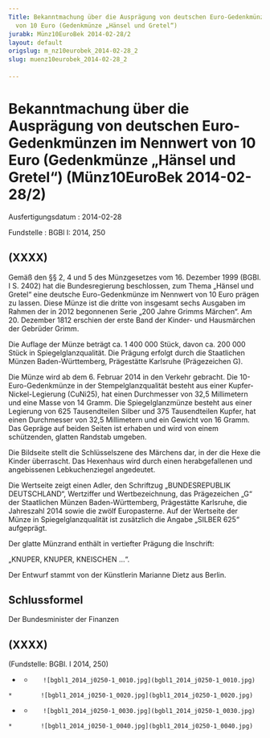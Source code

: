 ```yaml
---
Title: Bekanntmachung über die Ausprägung von deutschen Euro-Gedenkmünzen im Nennwert
  von 10 Euro (Gedenkmünze „Hänsel und Gretel“)
jurabk: Münz10EuroBek 2014-02-28/2
layout: default
origslug: m_nz10eurobek_2014-02-28_2
slug: muenz10eurobek_2014-02-28_2

---
```


# Bekanntmachung über die Ausprägung von deutschen Euro-Gedenkmünzen im Nennwert von 10 Euro (Gedenkmünze „Hänsel und Gretel“) (Münz10EuroBek 2014-02-28/2)

Ausfertigungsdatum
:   2014-02-28

Fundstelle
:   BGBl I: 2014, 250


## (XXXX)

Gemäß den §§ 2, 4 und 5 des Münzgesetzes vom 16. Dezember 1999 (BGBl.
I S. 2402) hat die Bundesregierung beschlossen, zum Thema „Hänsel und
Gretel“ eine deutsche Euro-Gedenkmünze im Nennwert von 10 Euro prägen
zu lassen. Diese Münze ist die dritte von insgesamt sechs Ausgaben im
Rahmen der in 2012 begonnenen Serie „200 Jahre Grimms Märchen“. Am 20.
Dezember 1812 erschien der erste Band der Kinder- und Hausmärchen der
Gebrüder Grimm.

Die Auflage der Münze beträgt ca. 1 400 000 Stück, davon ca. 200 000
Stück in Spiegelglanzqualität. Die Prägung erfolgt durch die
Staatlichen Münzen Baden-Württemberg, Prägestätte Karlsruhe
(Prägezeichen G).

Die Münze wird ab dem 6. Februar 2014 in den Verkehr gebracht. Die
10-Euro-Gedenkmünze in der Stempelglanzqualität besteht aus einer
Kupfer-Nickel-Legierung (CuNi25), hat einen Durchmesser von 32,5
Millimetern und eine Masse von 14 Gramm. Die Spiegelglanzmünze besteht
aus einer Legierung von 625 Tausendteilen Silber und 375 Tausendteilen
Kupfer, hat einen Durchmesser von 32,5 Millimetern und ein Gewicht von
16 Gramm. Das Gepräge auf beiden Seiten ist erhaben und wird von einem
schützenden, glatten Randstab umgeben.

Die Bildseite stellt die Schlüsselszene des Märchens dar, in der die
Hexe die Kinder überrascht. Das Hexenhaus wird durch einen
herabgefallenen und angebissenen Lebkuchenziegel angedeutet.

Die Wertseite zeigt einen Adler, den Schriftzug „BUNDESREPUBLIK
DEUTSCHLAND“, Wertziffer und Wertbezeichnung, das Prägezeichen „G“ der
Staatlichen Münzen Baden-Württemberg, Prägestätte Karlsruhe, die
Jahreszahl 2014 sowie die zwölf Europasterne. Auf der Wertseite der
Münze in Spiegelglanzqualität ist zusätzlich die Angabe „SILBER 625“
aufgeprägt.

Der glatte Münzrand enthält in vertiefter Prägung die Inschrift:

„KNUPER, KNUPER, KNEISCHEN …“.

Der Entwurf stammt von der Künstlerin Marianne Dietz aus Berlin.


## Schlussformel

Der Bundesminister der Finanzen


## (XXXX)

(Fundstelle: BGBl. I 2014, 250)


*    *        ![bgbl1_2014_j0250-1_0010.jpg](bgbl1_2014_j0250-1_0010.jpg)
    *        ![bgbl1_2014_j0250-1_0020.jpg](bgbl1_2014_j0250-1_0020.jpg)

*    *        ![bgbl1_2014_j0250-1_0030.jpg](bgbl1_2014_j0250-1_0030.jpg)
    *        ![bgbl1_2014_j0250-1_0040.jpg](bgbl1_2014_j0250-1_0040.jpg)


